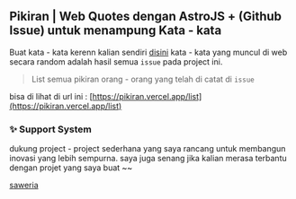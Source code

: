 ## Pikiran | Web Quotes dengan AstroJS + (Github Issue) untuk menampung Kata - kata

Buat kata - kata kerenn kalian sendiri [disini](https://github.com/zaadevofc/pikiran.vercel.app/issues/1)
kata - kata yang muncul di web secara random adalah hasil semua `issue` pada project ini.

> List semua pikiran orang - orang yang telah di catat di `issue`

bisa di lihat di url ini : 
[https://pikiran.vercel.app/list](https://pikiran.vercel.app/list)

### ✨ Support System

dukung project - project sederhana yang saya rancang untuk membangun inovasi yang lebih sempurna. saya juga senang jika kalian merasa terbantu dengan projet yang saya buat ~~

[saweria](https://saweria.co/zaadevofc)